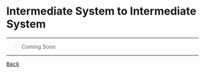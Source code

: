 # Intermediate System to Intermediate System

---

> Coming Soon

---

[<kbd> Back </kbd>](./../readme.md)
